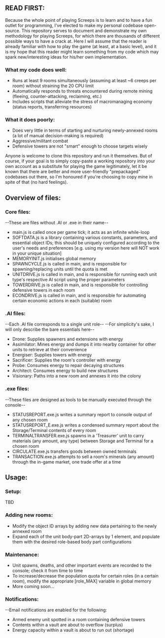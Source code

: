 ## READ FIRST: ##
Because the whole point of playing Screeps is to learn and to have a fun outlet for programming, I've elected to make my personal codebase open-source. This repository serves to document and demonstrate my own methodology for playing Screeps, for which there are thousands of different possible ways to have a crack at. Here I will assume that the reader is already familiar with how to play the game (at least, at a basic level), and it is my hope that this reader might learn something from my code which may spark new/interesting ideas for his/her own implementation.

### What my code does well: ###
* Runs at least 9 rooms simultaneously (assuming at least ~6 creeps per room) without straining the 20 CPU limit
* Automatically responds to threats encountered during remote mining (fleeing, counter-attacking, reclaiming, etc.)
* Includes scripts that alleviate the stress of macromanaging economy (status reports, transferring resources)
### What it does poorly: ###
* Does very little in terms of starting and nurturing newly-annexed rooms (a lot of manual decision-making is required)
* Aggressive/militant combat
* Defensive towers are not "smart" enough to choose targets wisely

Anyone is welcome to clone this repository and run it themselves. But of course, if your goal is to simply copy-paste a working repository into your own account as a substitute for playing the game legitimately, let it be known that there are better and more user-friendly "prepackaged" codebases out there, so I'm honoured if you're choosing to copy mine in spite of that (no hard feelings).

## Overview of files: ##
### Core files: ###
--These are files without .AI or .exe in their name--

* main.js is called once per game tick; it acts as an infinite while-loop
* SOFTDATA.js is a library containing various constants, parameters, and essential object IDs; this should be uniquely configured according to the user's needs and preferences [e.g. using my version here will NOT work in your unique situation]
* MEMORYINIT.js initialises global memory
* SPAWNCYCLE.js is called in main, and is responsible for spawning/replacing units until the quota is met
* UNITDRIVE.js is called in main, and is responsible for running each unit type's respective AI script using the proper parameters
* TOWERDRIVE.js is called in main, and is responsible for controlling defensive towers in each room
* ECONDRIVE.js is called in main, and is responsible for automating certain economic actions in each (suitable) room
### .AI files: ###
--Each .AI file corresponds to a single unit role--
--For simplicity's sake, I will only describe the bare essentials here--

* Drone: Supplies spawners and extensions with energy
* Assimilator: Mines energy and dumps it into nearby container for other units to retrieve at their convenience
* Energiser: Supplies towers with energy
* Sacrificer: Supplies the room's controller with energy
* Probe: Consumes energy to repair decaying structures
* Architect: Consumes energy to build new structures
* Visionary: Paths into a new room and annexes it into the colony
### .exe files: ###
--These files are designed as tools to be manually executed through the console--

* STATUSREPORT.exe.js writes a summary report to console output of any chosen room
* STATUSREPORT_E.exe.js writes a condensed summary report about the Storage/Terminal contents of every room
* TERMINALTRANSFER.exe.js spawns in a 'Treasurer' unit to carry materials (any amount, any type) between Storage and Terminal for a chosen room
* CIRCULATE.exe.js transfers goods between owned terminals
* TRANSACTION.exe.js attempts to sell a room's minerals (any amount) through the in-game market, one trade offer at a time
## Usage: ##
### Setup: ###
TBD
### Adding new rooms: ###
* Modify the object ID arrays by adding new data pertaining to the newly annexed room
* Expand each of the unit body-part 2D-arrays by 1 element, and populate them with the desired role-based body part configurations
### Maintenance: ###
* Unit spawns, deaths, and other important events are recorded to the console; check it from time to time
* To increase/decrease the population quota for certain roles (in a certain room), modify the appropriate [role_MAX] variable in global memory
* More coming soon...
### Notifications: ###
--Email notifications are enabled for the following:

* Armed enemy unit spotted in a room containing defensive towers
* Contents within a vault are about to overflow (surplus)
* Energy capacity within a vault is about to run out (shortage)

